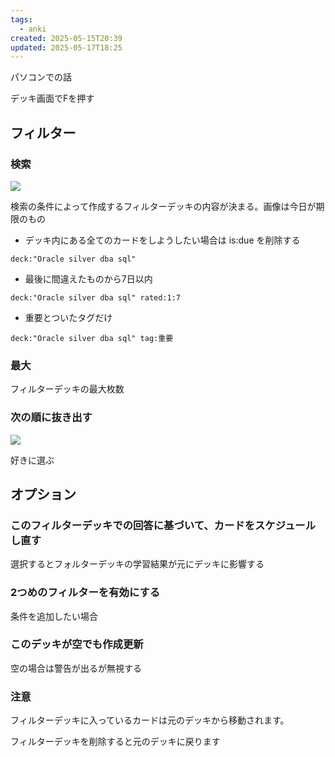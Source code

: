 ```yaml
---
tags:
  - anki
created: 2025-05-15T20:39
updated: 2025-05-17T18:25
---
```

パソコンでの話

デッキ画面でFを押す

## フィルター
### 検索

![](https://i.imgur.com/agJOFfO.png)

検索の条件によって作成するフィルターデッキの内容が決まる。画像は今日が期限のもの

* デッキ内にある全てのカードをしようしたい場合は is:due を削除する
```
deck:"Oracle silver dba sql"
```

* 最後に間違えたものから7日以内

```
deck:"Oracle silver dba sql" rated:1:7

```

* 重要とついたタグだけ

```
deck:"Oracle silver dba sql" tag:重要
```

### 最大

フィルターデッキの最大枚数

### 次の順に抜き出す
![](https://i.imgur.com/x7mObif.png)

好きに選ぶ

## オプション

### このフィルターデッキでの回答に基づいて、カードをスケジュールし直す
選択するとフォルターデッキの学習結果が元にデッキに影響する

### 2つめのフィルターを有効にする
条件を追加したい場合

### このデッキが空でも作成更新
空の場合は警告が出るが無視する


### 注意
フィルターデッキに入っているカードは元のデッキから移動されます。

フィルターデッキを削除すると元のデッキに戻ります

